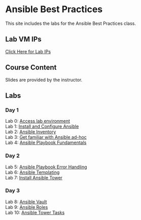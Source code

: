 # Ansible Best Practices

This site includes the labs for the Ansible Best Practices class.   

## Lab VM IPs
[Click Here for Lab IPs](https://docs.google.com/spreadsheets/d/1hqMfSpDqjohHlOX_bwkYhIvntLVW6E8ktLa3uQLHL7k/edit#gid=0)


## Course Content   
Slides are provided by the instructor.

## Labs   
### Day 1      
Lab 0: [Access lab environment](labs/access_lab/)   
Lab 1: [Install and Configure Ansible](labs/setup-ansible/)   
Lab 2: [Ansible Inventory](labs/inventory/)   
Lab 3: [Get familiar with Ansible ad-hoc](labs/ad-hoc/)   
Lab 4: [Ansible Playbook Fundamentals](labs/playbook-fun/)   

### Day 2    
Lab 5: [Ansible Playbook Error Handling](labs/error-handling/)   
Lab 6: [Ansible Templating](labs/templates/)   
Lab 7: [Install Ansible Tower](labs/install-aap/)   

### Day 3    
Lab 8: [Ansible Vault](labs/ansible-vault/)   
Lab 9: [Ansible Roles](labs/roles/)   
Lab 10: [Ansible Tower Tasks](labs/aap-inventory-creds-ad-hoc/)   
